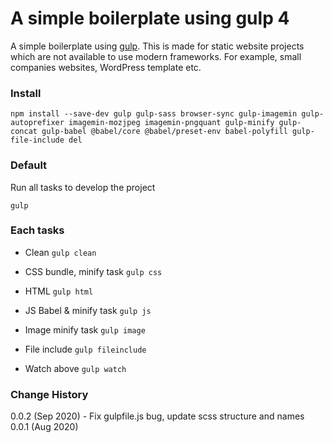 # A simple boilerplate using gulp 4

A simple boilerplate using <a href="https://gulpjs.com/">gulp</a>. This is made for static website projects which are not available to use modern frameworks. For example, small companies websites, WordPress template etc.

### Install

```
npm install --save-dev gulp gulp-sass browser-sync gulp-imagemin gulp-autoprefixer imagemin-mozjpeg imagemin-pngquant gulp-minify gulp-concat gulp-babel @babel/core @babel/preset-env babel-polyfill gulp-file-include del
```

### Default

Run all tasks to develop the project

`gulp`

### Each tasks

- Clean `gulp clean`

- CSS bundle, minify task `gulp css`

- HTML `gulp html`

- JS Babel & minify task `gulp js`

- Image minify task `gulp image`

- File include `gulp fileinclude`

- Watch above `gulp watch`

### Change History

0.0.2 (Sep 2020) - Fix gulpfile.js bug, update scss structure and names<br/> 0.0.1 (Aug 2020)
